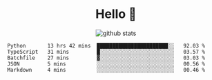 <h1 align="center">Hello 👋 </h3>

<p align="center">
  <img src="https://github-readme-stats.vercel.app/api?username=syeehyn&hide=stars,prs,issues,contribs&count_private=true&hide_title=true" alt="github stats" />
</p>

<!--START_SECTION:waka-->
```text
Python       13 hrs 42 mins  ███████████████████████░░   92.03 % 
TypeScript   31 mins         █░░░░░░░░░░░░░░░░░░░░░░░░   03.57 % 
Batchfile    27 mins         ▓░░░░░░░░░░░░░░░░░░░░░░░░   03.03 % 
JSON         5 mins          ░░░░░░░░░░░░░░░░░░░░░░░░░   00.56 % 
Markdown     4 mins          ░░░░░░░░░░░░░░░░░░░░░░░░░   00.46 % 
```
<!--END_SECTION:waka-->
